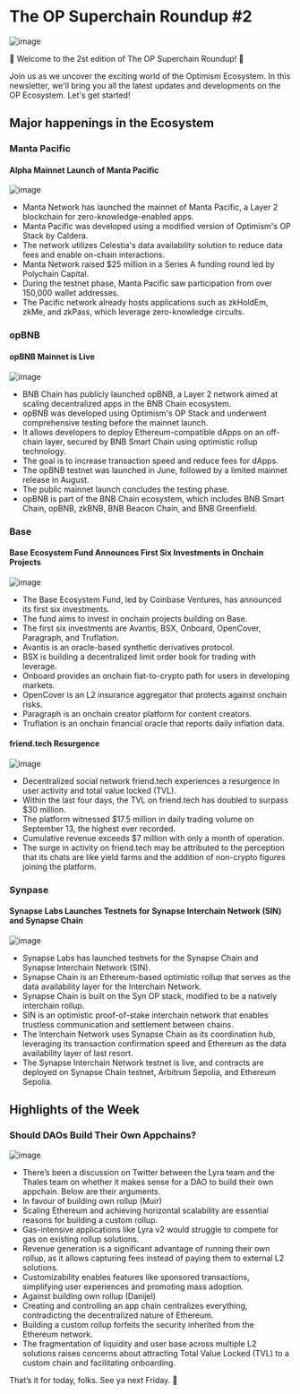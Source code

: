 # The OP Superchain Roundup #2
![image](https://github.com/The-OP-Superchain-Roundup/weekly-roundup/assets/147209458/011965cc-7ac0-4a14-8b2a-9e85252fa4fe)

🌟 Welcome to the 2st edition of The OP Superchain Roundup! 🌟

Join us as we uncover the exciting world of the Optimism Ecosystem. In this newsletter, we'll bring you all the latest updates and developments on the OP Ecosystem. Let's get started!

## Major happenings in the Ecosystem
### Manta Pacific
#### Alpha Mainnet Launch of Manta Pacific
![image](https://github.com/The-OP-Superchain-Roundup/weekly-roundup/assets/147209458/bd62c5a7-6a3d-4aff-9758-96e2745311ed)

- Manta Network has launched the mainnet of Manta Pacific, a Layer 2 blockchain for zero-knowledge-enabled apps.
- Manta Pacific was developed using a modified version of Optimism's OP Stack by Caldera.
- The network utilizes Celestia's data availability solution to reduce data fees and enable on-chain interactions.
- Manta Network raised $25 million in a Series A funding round led by Polychain Capital.
- During the testnet phase, Manta Pacific saw participation from over 150,000 wallet addresses.
- The Pacific network already hosts applications such as zkHoldEm, zkMe, and zkPass, which leverage zero-knowledge circuits.

### opBNB
#### opBNB Mainnet is Live
![image](https://github.com/The-OP-Superchain-Roundup/weekly-roundup/assets/147209458/8fbb31d3-c899-4d9c-8d06-0c39fe5ece97)


- BNB Chain has publicly launched opBNB, a Layer 2 network aimed at scaling decentralized apps in the BNB Chain ecosystem.
- opBNB was developed using Optimism's OP Stack and underwent comprehensive testing before the mainnet launch.
- It allows developers to deploy Ethereum-compatible dApps on an off-chain layer, secured by BNB Smart Chain using optimistic rollup technology.
- The goal is to increase transaction speed and reduce fees for dApps.
- The opBNB testnet was launched in June, followed by a limited mainnet release in August.
- The public mainnet launch concludes the testing phase.
- opBNB is part of the BNB Chain ecosystem, which includes BNB Smart Chain, opBNB, zkBNB, BNB Beacon Chain, and BNB Greenfield.
  
### Base
#### Base Ecosystem Fund Announces First Six Investments in Onchain Projects
![image](https://github.com/The-OP-Superchain-Roundup/weekly-roundup/assets/147209458/c3a9b883-5fe8-4d5c-91f9-949b11fced39)

- The Base Ecosystem Fund, led by Coinbase Ventures, has announced its first six investments.
- The fund aims to invest in onchain projects building on Base.
- The first six investments are Avantis, BSX, Onboard, OpenCover, Paragraph, and Truflation.
- Avantis is an oracle-based synthetic derivatives protocol.
- BSX is building a decentralized limit order book for trading with leverage.
- Onboard provides an onchain fiat-to-crypto path for users in developing markets.
- OpenCover is an L2 insurance aggregator that protects against onchain risks.
- Paragraph is an onchain creator platform for content creators.
- Truflation is an onchain financial oracle that reports daily inflation data.

#### friend.tech Resurgence
![image](https://github.com/The-OP-Superchain-Roundup/weekly-roundup/assets/147209458/3a7fc09e-4e52-414b-bbdd-6c8779f261ed)

- Decentralized social network friend.tech experiences a resurgence in user activity and total value locked (TVL).
- Within the last four days, the TVL on friend.tech has doubled to surpass $30 million.
- The platform witnessed $17.5 million in daily trading volume on September 13, the highest ever recorded.
- Cumulative revenue exceeds $7 million with only a month of operation.
- The surge in activity on friend.tech may be attributed to the perception that its chats are like yield farms and the addition of non-crypto figures joining the platform.

### Synpase
#### Synapse Labs Launches Testnets for Synapse Interchain Network (SIN) and Synapse Chain
![image](https://github.com/The-OP-Superchain-Roundup/weekly-roundup/assets/147209458/c3078b91-b842-46b2-bc8f-287b377b76f5)

- Synapse Labs has launched testnets for the Synapse Chain and Synapse Interchain Network (SIN).
- Synapse Chain is an Ethereum-based optimistic rollup that serves as the data availability layer for the Interchain Network.
- Synapse Chain is built on the Syn OP stack, modified to be a natively interchain rollup.
- SIN is an optimistic proof-of-stake interchain network that enables trustless communication and settlement between chains.
- The Interchain Network uses Synapse Chain as its coordination hub, leveraging its transaction confirmation speed and Ethereum as the data availability layer of last resort.
- The Synapse Interchain Network testnet is live, and contracts are deployed on Synapse Chain testnet, Arbitrum Sepolia, and Ethereum Sepolia.

## Highlights of the Week
### Should DAOs Build Their Own Appchains?
![image](https://github.com/The-OP-Superchain-Roundup/weekly-roundup/assets/147209458/dd8675c0-4206-4ffa-baa5-dcd540b0d116)

- There’s been a discussion on Twitter between the Lyra team and the Thales team on whether it makes sense for a DAO to build their own appchain. Below are their arguments.
- In favour of building own rollup (Muir)
- Scaling Ethereum and achieving horizontal scalability are essential reasons for building a custom rollup.
- Gas-intensive applications like Lyra v2 would struggle to compete for gas on existing rollup solutions.
- Revenue generation is a significant advantage of running their own rollup, as it allows capturing fees instead of paying them to external L2 solutions.
- Customizability enables features like sponsored transactions, simplifying user experiences and promoting mass adoption.
- Against building own rollup (Danijel)
- Creating and controlling an app chain centralizes everything, contradicting the decentralized nature of Ethereum.
- Building a custom rollup forfeits the security inherited from the Ethereum network.
- The fragmentation of liquidity and user base across multiple L2 solutions raises concerns about attracting Total Value Locked (TVL) to a custom chain and facilitating onboarding.

That’s it for today, folks. See ya next Friday. 🧢
